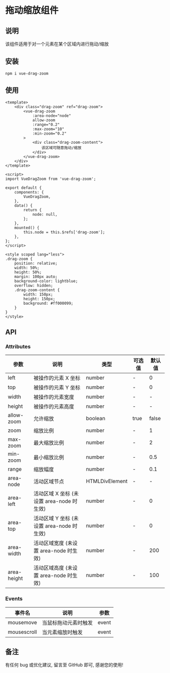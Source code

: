 # 拖动缩放组件

## 说明

该组件适用于对一个元素在某个区域内进行拖动/缩放

## 安装

```
npm i vue-drag-zoom
```

## 使用

```
<template>
	<div class="drag-zoom" ref="drag-zoom">
		<vue-drag-zoom
			:area-node="node"
			allow-zoom
			:range="0.2"
			:max-zoom="10"
			:min-zoom="0.2"
		>
			<div class="drag-zoom-content">
				该区域可随意拖动/缩放
			</div>
		</vue-drag-zoom>
	</div>
</template>

<script>
import VueDragZoom from 'vue-drag-zoom';

export default {
	components: {
		VueDragZoom,
	},
	data() {
		return {
			node: null,
		};
	},
	mounted() {
		this.node = this.$refs['drag-zoom'];
	},
};
</script>

<style scoped lang="less">
.drag-zoom {
	position: relative;
	width: 50%;
	height: 50%;
	margin: 100px auto;
	background-color: lightblue;
	overflow: hidden;
	.drag-zoom-content {
		width: 150px;
		height: 150px;
		background: #ff000099;
	}
}
</style>
```

## API

### Attributes

| 参数        | 说明                                      | 类型           | 可选值 | 默认值 |
| ----------- | ----------------------------------------- | -------------- | ------ | ------ |
| left        | 被操作的元素 X 坐标                       | number         | -      | 0      |
| top         | 被操作的元素 Y 坐标                       | number         | -      | 0      |
| width       | 被操作的元素宽度                          | number         | -      | -      |
| height      | 被操作的元素高度                          | number         | -      | -      |
| allow-zoom  | 允许缩放                                  | boolean        | true   | false  |
| zoom        | 缩放比例                                  | number         | -      | 1      |
| max-zoom    | 最大缩放比例                              | number         | -      | 2      |
| min-zoom    | 最小缩放比例                              | number         | -      | 0.5    |
| range       | 缩放幅度                                  | number         | -      | 0.1    |
| area-node   | 活动区域节点                              | HTMLDivElement | -      | -      |
| area-left   | 活动区域 X 坐标 (未设置 area-node 时生效) | number         | -      | 0      |
| area-top    | 活动区域 Y 坐标 (未设置 area-node 时生效) | number         | -      | 0      |
| area-width  | 活动区域宽度 (未设置 area-node 时生效)    | number         | -      | 200    |
| area-height | 活动区域高度 (未设置 area-node 时生效)    | number         | -      | 100    |

### Events

| 事件名      | 说明                 | 参数  |
| ----------- | -------------------- | ----- |
| mousemove   | 当鼠标拖动元素时触发 | event |
| mousescroll | 当元素缩放时触发     | event |

## 备注

有任何 bug 或优化建议, 留言至 GitHub 即可, 感谢您的使用!
